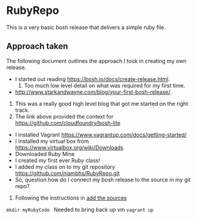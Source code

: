# RubyRepo
This is a very basic bosh release that delivers a simple ruby file. 
## Approach taken
The following document outlines the approach I took in creating my own release.
- I started out reading https://bosh.io/docs/create-release.html.
  1. Too much low level detail on what was required for my first time.
- 	http://www.starkandwayne.com/blog/your-first-bosh-release/.
  1. This was a really good high level blog that got me started on the right track.
  2. The link above provided the context for https://github.com/cloudfoundry/bosh-lite 
-	I installed Vagrant https://www.vagrantup.com/docs/getting-started/
-	I installed my virtual box from https://www.virtualbox.org/wiki/Downloads 
-	Downloaded Ruby Mine
-	I created my first ever Ruby class! 
-	I added my class on to my git repository https://github.com/niambhs/RubyRepo.git
-	So, question how do I connect my bosh release to the source in my git repo?
  1. Following the instructions in [add the sources](https://github.com/georgethebeatle/simple-bosh-release/blob/master/README.md#add-the-sources)
  
  
  ``` mkdir myRubyCode  ```
  Needed to bring back up vm
  ``` vagrant up ```
